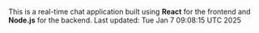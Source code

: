 This is a real-time chat application built using **React** for the frontend and **Node.js** for the backend.
Last updated: Tue Jan  7 09:08:15 UTC 2025
